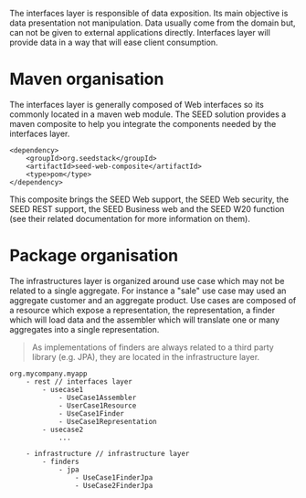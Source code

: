 The interfaces layer is responsible of data exposition. Its main objective is data presentation not manipulation. 
Data usually come from the domain but, can not be given to external applications directly. Interfaces layer will 
provide data in a way that will ease client consumption.

# Maven organisation

The interfaces layer is generally composed of Web interfaces so its commonly located in a maven web module. The SEED 
solution provides a maven composite to help you integrate the components needed by the interfaces layer.

```
<dependency>
    <groupId>org.seedstack</groupId>
    <artifactId>seed-web-composite</artifactId>
    <type>pom</type>
</dependency>
```

This composite brings the SEED Web support, the SEED Web security, the SEED REST support, the SEED Business web and the
SEED W20 function (see their related documentation for more information on them).

# Package organisation

The infrastructures layer is organized around use case which may not be related to a single aggregate. For instance a
"sale" use case may used an aggregate customer and an aggregate product. Use cases are composed of a resource which 
expose a representation, the representation, a finder which will load data and the assembler which will translate one
 or many aggregates into a single representation.
 
> As implementations of finders are always related to a third party library (e.g. JPA), they are located in the 
infrastructure layer.

```
org.mycompany.myapp
    - rest // interfaces layer
        - usecase1
            - UseCase1Assembler
            - UserCase1Resource
            - UseCase1Finder
            - UseCase1Representation
        - usecase2
            ...
            
    - infrastructure // infrastructure layer
        - finders
            - jpa
                - UseCase1FinderJpa
                - UseCase2FinderJpa
```